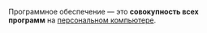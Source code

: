 Программное обеспечение — это **совокупность всех программ** на [персональном компьютере](https://ktonanovenkogo.ru/voprosy-i-otvety/pk-chto-ehto-takoe-personalnyh-kompyuterov.html).


